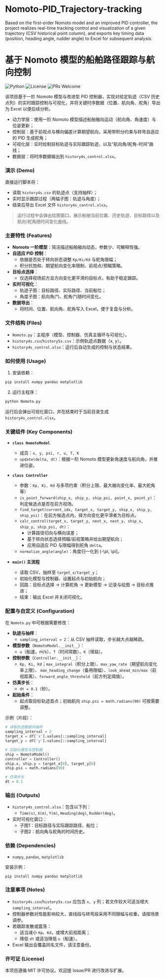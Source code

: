 # Nomoto-PID_Trajectory-tracking
Based on the first-order Nomoto model and an improved PID controller, the project realizes real-time tracking control and visualization of a given trajectory (CSV historical point column), and exports key timing data (position, heading angle, rudder angle) to Excel for subsequent analysis.
# 基于 Nomoto 模型的船舶路径跟踪与航向控制

![Python](https://img.shields.io/badge/Python-3.8%2B-blue.svg)
![License](https://img.shields.io/badge/License-MIT-green.svg)
![PRs Welcome](https://img.shields.io/badge/PRs-welcome-brightgreen.svg)

该项目基于一阶 Nomoto 模型与改进型 PID 控制器，实现对给定轨迹（CSV 历史点列）的实时跟踪控制与可视化，并将关键时序数据（位置、航向角、舵角）导出为 Excel 以便后续分析。

- 动力学层：使用一阶 Nomoto 模型描述船舶艏向运动（航向角、角速度）与位姿更新；
- 控制层：基于前视点与横向偏差计算期望航向，采用带积分约束与转弯自适应的 PID 生成舵角；
- 可视化层：实时绘制目标轨迹与实际跟踪轨迹，以及“航向角/舵角-时间”曲线；
- 数据层：将时序数据输出到 `history4s_control.xlsx`。

### 演示 (Demo)

直接运行脚本将：
- 读取 `history4s.csv` 的轨迹点（支持抽样）；
- 实时显示跟踪过程（两幅子图：轨迹与角度）；
- 结束后导出 Excel 文件 `history4s_control.xlsx`。

> 运行过程中会弹出绘图窗口，展示船舶当前位置、历史轨迹、目标路径以及航向/舵角随时间变化曲线。

### 主要特性 (Features)

- **Nomoto 一阶模型**：简洁描述船舶艏向动态，参数少、可解释性强。
- **自适应 PID 控制**：
  - 依据是否处于转向状态调整 `Kp/Ki/Kd` 与舵角限幅；
  - 积分抗饱和、期望航向变化率限制、前视点/预瞄策略。
- **目标点选择**：
  - 仅选择视场前方且方向变化更平滑的目标点，有助于稳定跟踪。
- **实时可视化**：
  - 轨迹子图：目标路径、实际路径、当前船位；
  - 角度子图：航向角(°)、舵角(°)随时间变化。
- **数据导出**：
  - 将时间、位置、航向角、舵角写入 Excel，便于复盘与分析。

### 文件结构 (Files)

- `Nomoto.py`：主程序（模型、控制器、仿真主循环与可视化）。
- `history4s.csv`/`history5s.csv`：示例轨迹点数据（x, y）。
- `history4s_control.xlsx`：运行后自动生成的控制与状态结果。

### 如何使用 (Usage)

1) 安装依赖：

```bash
pip install numpy pandas matplotlib
```

2) 运行主程序：

```bash
python Nomoto.py
```

运行后会弹出可视化窗口，并在结束时于当前目录生成 `history4s_control.xlsx`。

### 关键组件 (Key Components)

- **`class NomotoModel`**
  - 成员：`x, y, psi, r, u, T, K`
  - `update(delta, dt)`：根据一阶 Nomoto 模型更新角速度与航向角，并推进位姿。

- **`class Controller`**
  - 参数：`Kp, Ki, Kd` 与多项约束（积分上限、最大艏向变化率、最大舵角等）
  - `is_point_forward(ship_x, ship_y, ship_psi, point_x, point_y)`：判定候选点是否在前方视场。
  - `find_target(current_idx, target_x, target_y, ship_x, ship_y, ship_psi)`：在前方候选点内，择方向变化更平滑者为目标点。
  - `calc_control(target_x, target_y, next_x, next_y, ship_x, ship_y, ship_psi, dt)`：
    - 计算路径切向与横向误差；
    - 基于转向状态选择预瞄/前视策略并给出期望航向；
    - 应用自适应 PID 与限幅得到舵角 `delta`。
  - `normalize_angle(angle)`：角度归一化到 \(-\pi, \pi\]。

- **`main()` 主流程**
  - 读取 CSV，抽样至 `target_x/target_y`；
  - 初始化模型与控制器、设置起点与初始航向；
  - 回路：目标点选择 → 计算舵角 → 更新模型 → 记录与绘图 → 目标点推进；
  - 结束：输出 Excel 并关闭可视化。

### 配置与自定义 (Configuration)

在 `Nomoto.py` 中可根据需要修改：

- **轨迹与抽样**：
  - `sampling_interval = 2`：从 CSV 抽样读取，步长越大点越稀疏。
- **模型参数**（`NomotoModel.__init__`）：
  - `u`（船速，m/s）、`T`（时间常数）、`K`（增益）。
- **控制参数**（`Controller.__init__`）：
  - `Kp, Ki, Kd`；`max_integral`（积分上限）、`max_yaw_rate`（期望航向变化率上限）、
    `max_heading_change`（备用限幅）、`look_ahead_min/max`（前视距离）、`forward_angle_threshold`（前方判定阈值）。
- **仿真步长**：
  - `dt = 0.1`（秒）。
- **起始条件**：
  - 起点取目标轨迹首点；初始航向 `ship.psi = math.radians(90)` 可按需要调整。

示例（片段）：

```python
# 读取轨迹数据并抽样
sampling_interval = 2
target_x = df['x'].values[::sampling_interval]
target_y = df['y'].values[::sampling_interval]

# 初始化模型与控制器
ship = NomotoModel()
controller = Controller()
ship.x, ship.y = target_x[0], target_y[0]
ship.psi = math.radians(90)

# 仿真步长
dt = 0.1
```

### 输出 (Outputs)

- `history4s_control.xlsx`：包含以下列：
  - `Time(s)`, `X(m)`, `Y(m)`, `Heading(deg)`, `Rudder(deg)`。
- 实时可视化窗口：
  - 子图1：目标路径与实际跟踪路径、船位；
  - 子图2：航向角与舵角的时间历史。

### 依赖 (Dependencies)

- `numpy`, `pandas`, `matplotlib`

安装示例：

```bash
pip install numpy pandas matplotlib
```

### 注意事项 (Notes)

- `history4s.csv`/`history5s.csv` 应包含 `x, y` 列；若文件较大可适当增大 `sampling_interval`。
- 控制器参数对性能影响较大，直线段与转弯段采用不同限幅与权重，请按场景调参。
- 若跟踪发散或震荡：
  - 适当减小 `Kp`、`Kd`，或增大前视距离；
  - 降低 `dt` 或适当降低 `u`（船速）。
- Excel 输出会覆盖同名文件，请注意备份。

### 许可证 (License)

本项目遵循 MIT 许可协议。欢迎提 Issue/PR 进行改进与扩展。 

